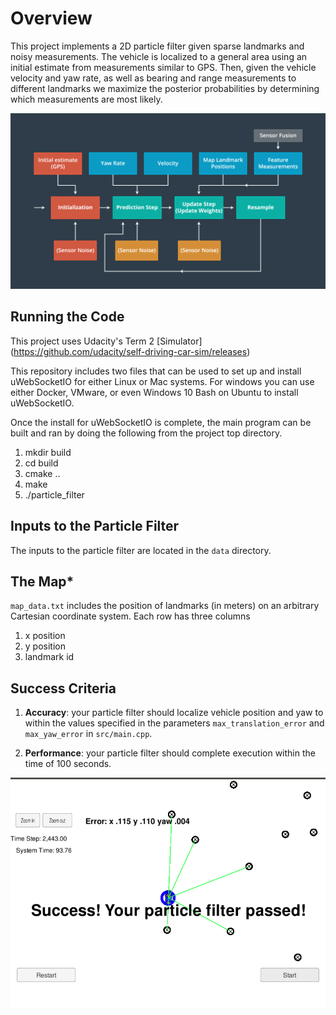 # Overview
This project implements a 2D particle filter given sparse landmarks and noisy measurements. The vehicle is localized to a general area using an initial estimate from measurements similar to GPS. Then, given the vehicle velocity and yaw rate, as well as bearing and range measurements to different landmarks we maximize the posterior probabilities by determining which measurements are most likely.

![Particle Filter PipeLine](./particlefilter_workflow.png)

## Running the Code
This project uses Udacity's Term 2 [Simulator] (https://github.com/udacity/self-driving-car-sim/releases)

This repository includes two files that can be used to set up and install uWebSocketIO for either Linux or Mac systems. For windows you can use either Docker, VMware, or even Windows 10 Bash on Ubuntu to install uWebSocketIO.

Once the install for uWebSocketIO is complete, the main program can be built and ran by doing the following from the project top directory.

1. mkdir build
2. cd build
3. cmake ..
4. make
5. ./particle_filter

## Inputs to the Particle Filter
The inputs to the particle filter are located in the `data` directory.

## The Map*
`map_data.txt` includes the position of landmarks (in meters) on an arbitrary Cartesian coordinate system. Each row has three columns
1. x position
2. y position
3. landmark id

## Success Criteria

1. **Accuracy**: your particle filter should localize vehicle position and yaw to within the values specified in the parameters `max_translation_error` and `max_yaw_error` in `src/main.cpp`.

2. **Performance**: your particle filter should complete execution within the time of 100 seconds.

![Simulation Results](./particlefilter.png)